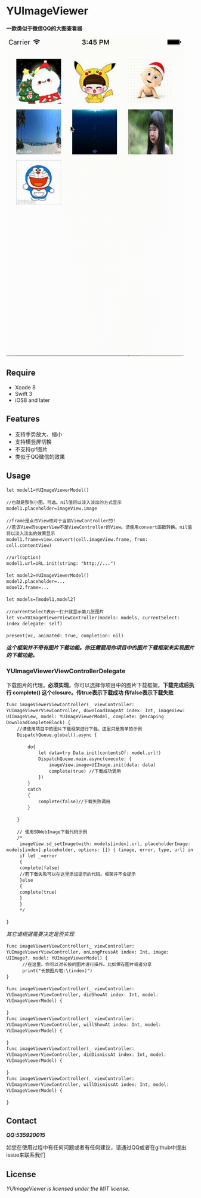 # YUImageViewer
**一款类似于微信QQ的大图查看器**

![](https://raw.githubusercontent.com/fengyu122/YUImageViewer/master/screenshot.gif)

## Require
* Xcode 8
* Swift 3
* iOS8 and later

## Features
* 支持手势放大、缩小
* 支持横竖屏切换
* 不支持gif图片
* 类似于QQ微信的效果

## Usage
~~~
let model1=YUImageViewerModel()

//也就是那张小图。可选。nil值将以淡入淡出的方式显示
model1.placeholder=imageView.image

//frame是点击View相对于当前ViewController的!
//若该View的superView不是ViewController的View。请使用convert函数转换。nil值将以淡入淡出的效果显示
model1.frame=view.convert(cell.imageView.frame, from: cell.contentView)

//url(option)
model1.url=URL.init(string: "http://...")

let model2=YUImageViewerModel()
model2.placeholder=...
mdoel2.frame=...

let models=[model1,model2]

//currentSelect表示一打开就显示第几张图片
let vc=YUImageViewerViewController(models: models, currentSelect: index delegate: self)

present(vc, animated: true, completion: nil)
~~~

***这个框架并不带有图片下载功能。你还需要用你项目中的图片下载框架来实现图片的下载功能。***

### YUImageViewerViewControllerDelegate

下载图片的代理。**必须实现**。你可以选择你项目中的图片下载框架。**下载完成后执行 complete() 这个closure。传true表示下载成功 传false表示下载失败**
~~~
func imageViewerViewController(_ viewController: YUImageViewerViewController, downloadImageAt index: Int, imageView: UIImageView, model: YUImageViewerModel, complete: @escaping DownloadCompleteBlock) {
    //请使用项目中的图片下载框架进行下载。这里只是简单的示例
    DispatchQueue.global().async {

        do{
            let data=try Data.init(contentsOf: model.url!)
            DispatchQueue.main.async(execute: {
                imageView.image=UIImage.init(data: data)
                complete(true) //下载成功调用
            })
        }
        catch
        {
            complete(false)//下载失败调用
        }

    }

    // 使用SDWebImage下载代码示例
    /*
     imageView.sd_setImage(with: models[index].url, placeholderImage: models[index].placeholder, options: []) { (image, error, type, url) in
     if let _=error
     {
     complete(false)
     //若下载失败可以在这里添加提示的代码。框架并不会提示
     }else
     {
     complete(true)
     }
     }
     */

}

~~~

*其它请根据需要决定是否实现*
~~~
func imageViewerViewController(_ viewController: YUImageViewerViewController, onLongPressAt index: Int, image: UIImage?, model: YUImageViewerModel) {
      //在这里。你可以对长按的图片进行操作。比如保存图片或者分享
      print("长按图片啦:\(index)")
}

func imageViewerViewController(_ viewController: YUImageViewerViewController, didShowAt index: Int, model: YUImageViewerModel) {

}
func imageViewerViewController(_ viewController: YUImageViewerViewController, willShowAt index: Int, model: YUImageViewerModel) {

}
func imageViewerViewController(_ viewController: YUImageViewerViewController, didDismissAt index: Int, model: YUImageViewerModel) {

}
func imageViewerViewController(_ viewController: YUImageViewerViewController, willDismissAt index: Int, model: YUImageViewerModel) {

}
~~~

## Contact
***QQ:535920015***

如您在使用过程中有任何问题或者有任何建议，请通过QQ或者在github中提出issue来联系我们

## License

*YUImageViewer is licensed under the MIT license.*
